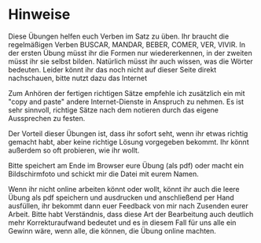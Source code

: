 # Hinweise

Diese Übungen helfen euch Verben im Satz zu üben. Ihr braucht die regelmäßigen Verben BUSCAR, MANDAR, BEBER, COMER, VER, VIVIR. In der ersten Übung müsst ihr die Formen nur wiedererkennen, in der zweiten müsst ihr sie selbst bilden. Natürlich müsst ihr auch wissen, was die Wörter bedeuten. Leider könnt ihr das noch nicht auf dieser Seite direkt nachschauen, bitte nutzt dazu das Internet

Zum Anhören der fertigen richtigen Sätze empfehle ich zusätzlich ein mit "copy and paste" andere Internet-Dienste in Anspruch zu nehmen. Es ist sehr sinnvoll, richtige Sätze nach dem notieren durch das eigene Aussprechen zu festen.

Der Vorteil dieser Übungen ist, dass ihr sofort seht, wenn ihr etwas richtig gemacht habt, aber keine richtige Lösung vorgegeben bekommt. Ihr könnt außerdem so oft probieren, wie ihr wollt.

Bitte speichert am Ende im Browser eure Übung (als pdf) oder macht ein Bildschirmfoto und schickt mir die Datei mit eurem Namen.

Wenn ihr nicht online arbeiten könnt oder wollt, könnt ihr auch die leere Übung als pdf speichern und ausdrucken und anschließend per Hand ausfüllen, ihr bekommt dann euer Feedback von mir nach Zusenden eurer Arbeit. Bitte habt Verständnis, dass diese Art der Bearbeitung auch deutlich mehr Korrekturaufwand bedeutet und es in diesem Fall für uns alle ein Gewinn wäre, wenn alle, die können, die Übung online machten.
